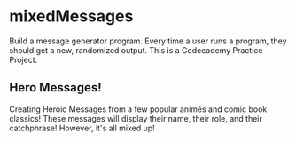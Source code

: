 # mixedMessages
Build a message generator program. Every time a user runs a program, they should get a new, randomized output. This is a Codecademy Practice Project.

## Hero Messages!
Creating Heroic Messages from a few popular animés and comic book classics! These messages will display their name, their role, and their catchphrase! However, it's all mixed up!